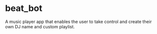 # beat_bot
A music player app that enables the user to take control and create their own DJ name and custom playlist.
